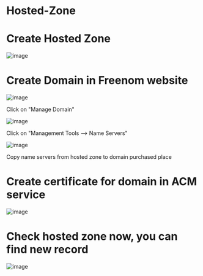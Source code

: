 # Hosted-Zone

# Create Hosted Zone
  ![image](https://user-images.githubusercontent.com/58024415/107872008-e50ab500-6ecc-11eb-8a18-4bec08f856f3.png)
# Create Domain in Freenom website
  ![image](https://user-images.githubusercontent.com/58024415/107871856-6103fd80-6ecb-11eb-9e29-94dd6a2131b1.png)
  
  Click on "Manage Domain" 
  
  ![image](https://user-images.githubusercontent.com/58024415/107871860-6cefbf80-6ecb-11eb-940f-81d712b09547.png)
  
  Click on "Management Tools --> Name Servers"
  
  ![image](https://user-images.githubusercontent.com/58024415/107871863-76792780-6ecb-11eb-8f61-35664199b46a.png)
  
  Copy name servers from hosted zone to domain purchased place

# Create certificate for domain in ACM service
  ![image](https://user-images.githubusercontent.com/58024415/107871940-2cdd0c80-6ecc-11eb-8c09-61e24eebc52f.png)
# Check hosted zone now, you can find new record
  ![image](https://user-images.githubusercontent.com/58024415/107872004-d91ef300-6ecc-11eb-9125-0e2d18b7265b.png)
